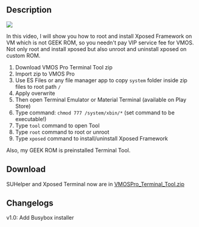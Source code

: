 ## Description

<a href="https://youtu.be/hW93qhU4TA0"><img src="https://i.ytimg.com/vi_webp/hW93qhU4TA0/hqdefault.webp"/></a>


In this video, I will show you how to root and install Xposed Framework on VM which is not GEEK ROM, so you needn't pay VIP service fee for VMOS. Not only root and install xposed but also unroot and uninstall xposed on custom ROM.

 1. Download VMOS Pro Terminal Tool zip
 2. Import zip to VMOS Pro
 3. Use ES Files or any file manager app to copy `system` folder inside zip files to root path `/`
 4. Apply overwrite
 5. Then open Terminal Emulator or Material Terminal (available on Play Store)
 6. Type command: `chmod 777 /system/xbin/*` (set command to be executable!)
 7. Type `tool` command to open Tool
 8. Type `root` command to root or unroot
 9. Type `xposed` command to install/uninstall Xposed Framework

Also, my GEEK ROM is preinstalled Terminal Tool.


## Download

SUHelper and Xposed Terminal now are in [VMOSPro_Terminal_Tool.zip](http://link1s.com/W2GN7)

## Changelogs

v1.0: Add Busybox installer
